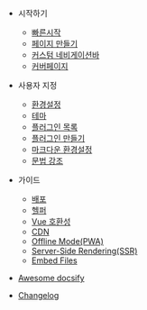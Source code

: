 - 시작하기

  - [빠른시작](quickstart.md)
  - [페이지 만들기](more-pages.md)
  - [커스텀 네비게이션바](custom-navbar.md)
  - [커버페이지](cover.md)

- 사용자 지정

  - [환경설정](configuration.md)
  - [테마](themes.md)
  - [플러그인 목록](plugins.md)
  - [플러그인 만들기](write-a-plugin.md)
  - [마크다운 환경설정](markdown.md)
  - [문법 강조](language-highlight.md)

- 가이드

  - [배포](deploy.md)
  - [헬퍼](helpers.md)
  - [Vue 호환성](vue.md)
  - [CDN](cdn.md)
  - [Offline Mode(PWA)](pwa.md)
  - [Server-Side Rendering(SSR)](ssr.md)
  - [Embed Files](embed-files.md)

- [Awesome docsify](awesome.md)
- [Changelog](changelog.md)
